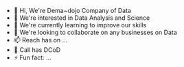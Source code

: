 - 👋 Hi, We're Dema~dojo Company of Data
- 👀 We're interested in Data Analysis and Science 
- 🌱 We're currently learning to improve our skills
- 💞️ We're looking to collaborate on any businesses on Data
- 📫 Reach has on ...
- 🙂 Call has DCoD
- ⚡ Fun fact: ...

<!---
DemadojoCoD/DemadojoCoD is a ✨ special ✨ repository because its `README.md` (this file) appears on your GitHub profile.
You can click the Preview link to take a look at your changes.
--->
